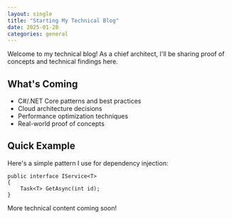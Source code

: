 ```yaml
---
layout: single
title: "Starting My Technical Blog"
date: 2025-01-28
categories: general
---
```


Welcome to my technical blog! As a chief architect, I'll be sharing proof of concepts and technical findings here.

## What's Coming

- C#/.NET Core patterns and best practices
- Cloud architecture decisions
- Performance optimization techniques
- Real-world proof of concepts

## Quick Example

Here's a simple pattern I use for dependency injection:

    public interface IService<T>
    {
        Task<T> GetAsync(int id);
    }

More technical content coming soon!
